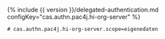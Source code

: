 {% include {{ version }}/delegated-authentication.md configKey="cas.authn.pac4j.hi-org-server" %}

```properties
# cas.authn.pac4j.hi-org-server.scope=eigenedaten
```
